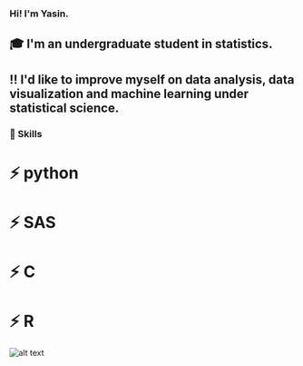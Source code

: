 ### Hi! I'm Yasin.
## :mortar_board: I'm an undergraduate student in statistics. 
## :bangbang: I'd like to improve myself on data analysis, data visualization and machine learning under statistical science.
### :muscle: Skills 
# :zap: python
# :zap: SAS
# :zap: C
# :zap: R
<!--
**yasinkckk/yasinkckk** is a ✨ _special_ ✨ repository because its `README.md` (this file) appears on your GitHub profile.

Here are some ideas to get you started:
Hi! I'm Yasin.

- 🔭 I’m currently working on ...
- 🌱 I’m currently learning ...
- 👯 I’m looking to collaborate on ...
- 🤔 I’m looking for help with ...
- 💬 Ask me about ...
- 📫 How to reach me: ...
- 😄 Pronouns: ...
- ⚡ Fun fact: ...
-->
![alt text](http://url/to/img.png)
